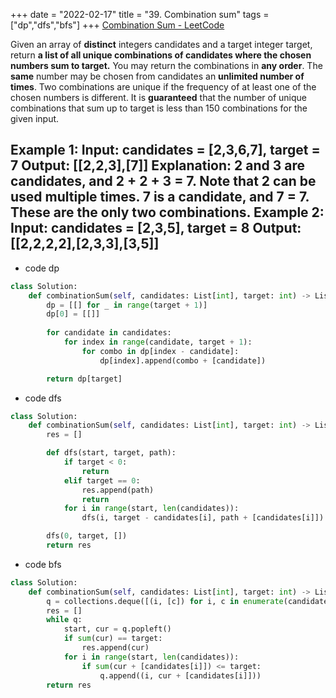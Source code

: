 +++ 
date = "2022-02-17"
title = "39. Combination sum"
tags = ["dp","dfs","bfs"]
+++
[Combination Sum - LeetCode](https://leetcode.com/problems/combination-sum/)

Given an array of **distinct** integers candidates and a target integer target, return __a list of all **unique combinations** of __candidates__ where the chosen numbers sum to __target__.__ You may return the combinations in **any order**.
The **same** number may be chosen from candidates an **unlimited number of times**. Two combinations are unique if the frequency of at least one of the chosen numbers is different.
It is **guaranteed** that the number of unique combinations that sum up to target is less than 150 combinations for the given input.
 
**Example 1:**
Input: candidates = [2,3,6,7], target = 7 Output: [[2,2,3],[7]] Explanation: 2 and 3 are candidates, and 2 + 2 + 3 = 7. Note that 2 can be used multiple times. 7 is a candidate, and 7 = 7. These are the only two combinations.
**Example 2:**
Input: candidates = [2,3,5], target = 8 Output: [[2,2,2,2],[2,3,3],[3,5]]
---
- code dp
```py
class Solution:
    def combinationSum(self, candidates: List[int], target: int) -> List[List[int]]:
        dp = [[] for _ in range(target + 1)]
        dp[0] = [[]]
        
        for candidate in candidates:
            for index in range(candidate, target + 1):
                for combo in dp[index - candidate]:
                    dp[index].append(combo + [candidate])

        return dp[target]
```
- code dfs 
```py
class Solution:
    def combinationSum(self, candidates: List[int], target: int) -> List[List[int]]:
        res = []

        def dfs(start, target, path):
            if target < 0:
                return
            elif target == 0:
                res.append(path)
                return
            for i in range(start, len(candidates)):
                dfs(i, target - candidates[i], path + [candidates[i]])

        dfs(0, target, [])
        return res

```
- code bfs
```py
class Solution:
    def combinationSum(self, candidates: List[int], target: int) -> List[List[int]]:
        q = collections.deque([(i, [c]) for i, c in enumerate(candidates)])
        res = []
        while q:
            start, cur = q.popleft()
            if sum(cur) == target:
                res.append(cur)
            for i in range(start, len(candidates)):
                if sum(cur + [candidates[i]]) <= target:
                    q.append((i, cur + [candidates[i]]))
        return res

```
